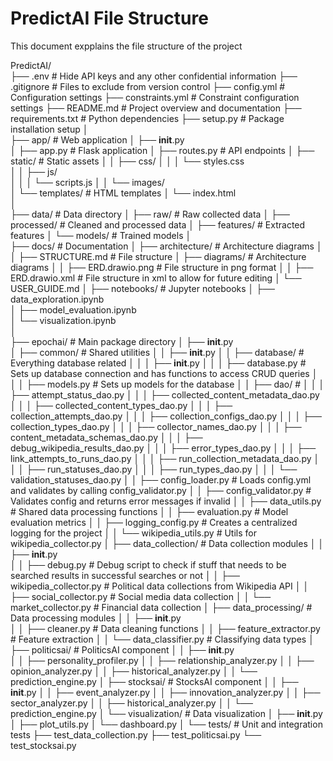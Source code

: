 # PredictAI File Structure
This document expplains the file structure of the project

PredictAI/      
├── .env                                # Hide API keys and any other confidential information
├── .gitignore                          # Files to exclude from version control
├── config.yml                          # Configuration settings
├── constraints.yml                          # Constraint configuration settings
├── README.md                           # Project overview and documentation
├── requirements.txt                    # Python dependencies
├── setup.py                            # Package installation setup
│       
├── app/                                # Web application
│   ├── __init__.py     
│   ├── app.py                          # Flask application
│   ├── routes.py                       # API endpoints
│   ├── static/                         # Static assets
│   │   ├── css/ 
│   │   │   └── styles.css       
│   │   ├── js/  
│   │   │   └── scripts.js
│   │   └── images/     
│   └── templates/                      # HTML templates
│       └── index.html      
│       
├── data/                               # Data directory
│   ├── raw/                            # Raw collected data
│   ├── processed/                      # Cleaned and processed data
│   ├── features/                       # Extracted features
│   └── models/                         # Trained models
│       
├── docs/                               # Documentation
│   ├── architecture/                   # Architecture diagrams
│   │   ├── STRUCTURE.md                # File structure
│   ├── diagrams/                       # Architecture diagrams
│   │   ├── ERD.drawio.png              # File structure in png format
│   │   ├── ERD.drawio.xml              # File structure in xml to allow for future editing
│   └── USER_GUIDE.md
│
├── notebooks/                          # Jupyter notebooks
│   ├── data_exploration.ipynb      
│   ├── model_evaluation.ipynb      
│   └── visualization.ipynb     
│       
├── epochai/                            # Main package directory
│   ├── __init__.py     
│   ├── common/                         # Shared utilities
│   │   ├── __init__.py
│   │   ├── database/                   # Everything database related
│   │   │   ├── __init__.py
│   │   │   ├── database.py             # Sets up database connection and has functions to access CRUD queries
│   │   │   ├── models.py               # Sets up models for the database
│   │   ├── dao/                        # 
│   │   │   ├── attempt_status_dao.py
│   │   │   ├── collected_content_metadata_dao.py
│   │   │   ├── collected_content_types_dao.py
│   │   │   ├── collection_attempts_dao.py
│   │   │   ├── collection_configs_dao.py
│   │   │   ├── collection_types_dao.py
│   │   │   ├── collector_names_dao.py
│   │   │   ├── content_metadata_schemas_dao.py
│   │   │   ├── debug_wikipedia_results_dao.py
│   │   │   ├── error_types_dao.py
│   │   │   ├── link_attempts_to_runs_dao.py
│   │   │   ├── run_collection_metadata_dao.py
│   │   │   ├── run_statuses_dao.py
│   │   │   ├── run_types_dao.py
│   │   │   └── validation_statuses_dao.py
│   │   ├── config_loader.py            # Loads config.yml and validates by calling config_validator.py
│   │   ├── config_validator.py         # Validates config and returns error messages if invalid
│   │   ├── data_utils.py               # Shared data processing functions
│   │   ├── evaluation.py               # Model evaluation metrics
│   │   ├── logging_config.py           # Creates a centralized logging for the project
│   │   └── wikipedia_utils.py          # Utils for wikipedia_collector.py
│   ├── data_collection/                # Data collection modules
│   │   ├── __init__.py     
│   │   ├── debug.py                    # Debug script to check if stuff that needs to be searched results in successful searches or not
│   │   ├── wikipedia_collector.py      # Political data collections from Wikipedia API
│   │   ├── social_collector.py         # Social media data collection
│   │   └── market_collector.py         # Financial data collection
│   ├── data_processing/                # Data processing modules
│   │   ├── __init__.py     
│   │   ├── cleaner.py                  # Data cleaning functions
│   │   ├── feature_extractor.py        # Feature extraction 
│   │   └── data_classifier.py          # Classifying data types
│   ├── politicsai/                     # PoliticsAI component
│   │   ├── __init__.py     
│   │   ├── personality_profiler.py
│   │   ├── relationship_analyzer.py
│   │   ├── opinion_analyzer.py
│   │   ├── historical_analyzer.py
│   │   └── prediction_engine.py
│   ├── stocksai/                       # StocksAI component
│   │   ├── __init__.py
│   │   ├── event_analyzer.py
│   │   ├── innovation_analyzer.py
│   │   ├── sector_analyzer.py
│   │   ├── historical_analyzer.py
│   │   └── prediction_engine.py
│   └── visualization/                  # Data visualization
│       ├── __init__.py
│       ├── plot_utils.py
│       └── dashboard.py
│
└── tests/                              # Unit and integration tests
    ├── test_data_collection.py
    ├── test_politicsai.py
    └── test_stocksai.py